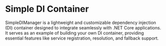 # Simple DI Container

SimpleDIManager is a lightweight and customizable dependency injection (DI) container designed to integrate seamlessly with .NET Core applications. It serves as an example of building your own DI container, providing essential features like service registration, resolution, and fallback support.
